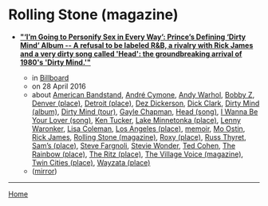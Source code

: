 # Rolling Stone (magazine)

 - [**"‘I’m Going to Personify Sex in Every Way’: Prince’s Defining ‘Dirty Mind’ Album -- A refusal to be labeled R&B, a rivalry with Rick James and a very dirty song called 'Head': the groundbreaking arrival of 1980's 'Dirty Mind.'"**](https://www.billboard.com/music/features/prince-dirty-mind-retrospective-7348526/)

    - in [Billboard](https://www.billboard.com/)
    - on 28 April 2016
    - about [American Bandstand](../../../topics/american-bandstand/index.md), [André Cymone](../../../topics/andr-cymone/index.md), [Andy Warhol](../../../topics/andy-warhol/index.md), [Bobby Z](../../../topics/bobby-z/index.md), [Denver (place)](../../../topics/place/denver/index.md), [Detroit (place)](../../../topics/place/detroit/index.md), [Dez Dickerson](../../../topics/dez-dickerson/index.md), [Dick Clark](../../../topics/dick-clark/index.md), [Dirty Mind (album)](../../../topics/album/dirty-mind/index.md), [Dirty Mind (tour)](../../../topics/tour/dirty-mind/index.md), [Gayle Chapman](../../../topics/gayle-chapman/index.md), [Head (song)](../../../topics/song/head/index.md), [I Wanna Be Your Lover (song)](../../../topics/song/i-wanna-be-your-lover/index.md), [Ken Tucker](../../../topics/ken-tucker/index.md), [Lake Minnetonka (place)](../../../topics/place/lake-minnetonka/index.md), [Lenny Waronker](../../../topics/lenny-waronker/index.md), [Lisa Coleman](../../../topics/lisa-coleman/index.md), [Los Angeles (place)](../../../topics/place/los-angeles/index.md), [memoir](../../../topics/memoir/index.md), [Mo Ostin](../../../topics/mo-ostin/index.md), [Rick James](../../../topics/rick-james/index.md), [Rolling Stone (magazine)](../../../topics/magazine/rolling-stone/index.md), [Roxy (place)](../../../topics/place/roxy/index.md), [Russ Thyret](../../../topics/russ-thyret/index.md), [Sam’s (place)](../../../topics/place/sam-s/index.md), [Steve Fargnoli](../../../topics/steve-fargnoli/index.md), [Stevie Wonder](../../../topics/stevie-wonder/index.md), [Ted Cohen](../../../topics/ted-cohen/index.md), [The Rainbow (place)](../../../topics/place/the-rainbow/index.md), [The Ritz (place)](../../../topics/place/the-ritz/index.md), [The Village Voice (magazine)](../../../topics/magazine/the-village-voice/index.md), [Twin Cities (place)](../../../topics/place/twin-cities/index.md), [Wayzata (place)](../../../topics/place/wayzata/index.md)
    - ([mirror](https://web.archive.org/web/*/https://www.billboard.com/music/features/prince-dirty-mind-retrospective-7348526/))

----

[Home](../index.md)
